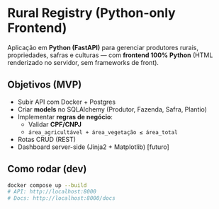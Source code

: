 # Rural Registry (Python-only Frontend)

Aplicação em **Python (FastAPI)** para gerenciar produtores rurais, propriedades, safras e culturas — com **frontend 100% Python** (HTML renderizado no servidor, sem frameworks de front).

## Objetivos (MVP)
- Subir API com Docker + Postgres
- Criar **models** no SQLAlchemy (Produtor, Fazenda, Safra, Plantio)
- Implementar **regras de negócio**:
  - Validar **CPF/CNPJ**
  - `área_agricultável + área_vegetação ≤ área_total`
- Rotas CRUD (REST)
- Dashboard server-side (Jinja2 + Matplotlib) [futuro]

## Como rodar (dev)
```bash
docker compose up --build
# API: http://localhost:8000
# Docs: http://localhost:8000/docs
